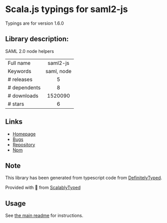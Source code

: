 
# Scala.js typings for saml2-js

Typings are for version 1.6.0

## Library description:
SAML 2.0 node helpers

|                    |                 |
| ------------------ | :-------------: |
| Full name          | saml2-js |
| Keywords           | saml, node |
| # releases         | 5 |
| # dependents       | 8 |
| # downloads        | 1520090 |
| # stars            | 6 |

## Links
- [Homepage](https://github.com/Clever/saml2#readme)
- [Bugs](https://github.com/Clever/saml2/issues)
- [Repository](https://github.com/Clever/saml2)
- [Npm](https://www.npmjs.com/package/saml2-js)
    


## Note
This library has been generated from typescript code from [DefinitelyTyped](https://definitelytyped.org).

Provided with :purple_heart: from [ScalablyTyped](https://github.com/oyvindberg/ScalablyTyped)

## Usage
See [the main readme](../../readme.md) for instructions.


